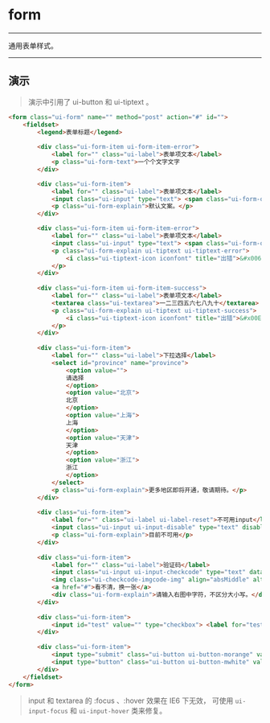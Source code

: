 # form

---

通用表单样式。

---

## 演示

> 演示中引用了 ui-button 和 ui-tiptext 。

<link type="text/css" rel="stylesheet" media="screen" href="http://modules.spmjs.org/alice/button/1.0.0/button.css">
<link type="text/css" rel="stylesheet" media="screen" href="http://modules.spmjs.org/alice/tiptext/1.0.0/tiptext.css">
<link type="text/css" rel="stylesheet" media="screen" href="src/form.css">
<link type="text/css" rel="stylesheet" media="screen" href="src/input.css">
<link type="text/css" rel="stylesheet" media="screen" href="src/label.css">

````html
<form class="ui-form" name="" method="post" action="#" id="">
    <fieldset>
        <legend>表单标题</legend>
         
        <div class="ui-form-item ui-form-item-error">
            <label for="" class="ui-label">表单项文本</label>
            <p class="ui-form-text">一个个文字文字
        </div>

        <div class="ui-form-item">
            <label for="" class="ui-label">表单项文本</label>
            <input class="ui-input" type="text"> <span class="ui-form-other"><a href="#">添加备注</a></span>
            <p class="ui-form-explain">默认文案。</p>
        </div>

        <div class="ui-form-item ui-form-item-error">
            <label for="" class="ui-label">表单项文本</label>
            <input class="ui-input" type="text"> <span class="ui-form-other"><a href="#">表单项其他</a></span>
            <p class="ui-form-explain ui-tiptext ui-tiptext-error">
                <i class="ui-tiptext-icon iconfont" title="出错">&#x006B;</i>此在DOM上保存属性值，请使用data-xxx的形式。
            </p>
        </div>
              
        <div class="ui-form-item ui-form-item-success">
            <label for="" class="ui-label">表单项文本</label>
            <textarea class="ui-textarea">一二三四五六七八九十</textarea>
            <p class="ui-form-explain ui-tiptext ui-tiptext-success">
                <i class="ui-tiptext-icon iconfont" title="出错">&#x00EF;</i>成功文案。
            </p>
        </div>
         
        <div class="ui-form-item">
            <label for="" class="ui-label">下拉选择</label>
            <select id="province" name="province">
                <option value="">
                请选择
                </option>
                <option value="北京">
                北京
                </option>
                <option value="上海">
                上海
                </option>
                <option value="天津">
                天津
                </option>
                <option value="浙江">
                浙江
                </option>
            </select>
            <p class="ui-form-explain">更多地区即将开通，敬请期待。</p>
        </div>
          
        <div class="ui-form-item">
            <label for="" class="ui-label ui-label-reset">不可用input</label>
            <input class="ui-input ui-input-disable" type="text" disabled>       
            <p class="ui-form-explain">目前不可用</p>
        </div>
         
        <div class="ui-form-item">
            <label for="" class="ui-label">验证码</label>
            <input class="ui-input ui-input-checkcode" type="text" data-explain="请输入右图中字符，不区分大小写。" maxlength="4" autocomplete="off" value="" name="fourcode">
            <img class="ui-checkcode-imgcode-img" align="absMiddle" alt="请输入您看到的内容" src="https://omeo.alipay.com/service/checkcode?sessionID=82012ab6b1f4ed9e675fb9092a25cb3b&r=0.9321065918075809"  title="点击刷新图片校验码">
            <a href="#">看不清，换一张</a>
            <div class="ui-form-explain">请输入右图中字符，不区分大小写。</div>
        </div>
 
        <div class="ui-form-item">
            <input id="test" value="" type="checkbox"> <label for="test">我已阅读并接受自主缴费服务协议</label>
        </div>
 
        <div class="ui-form-item">
            <input type="submit" class="ui-button ui-button-morange" value="确定">
            <input type="button" class="ui-button ui-button-mwhite" value="取消">
        </div>   
    </fieldset>
</form>
````

> input 和 textarea 的 :focus 、:hover 效果在 IE6 下无效，
  可使用 `ui-input-focus` 和 `ui-input-hover` 类来修复。
